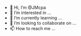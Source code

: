 - 👋 Hi, I’m @JMcpa
- 👀 I’m interested in ...
- 🌱 I’m currently learning ...
- 💞️ I’m looking to collaborate on ...
- 📫 How to reach me ...

<!---
JMcpa/JMcpa is a ✨ special ✨ repository because its `README.md` (this file) appears on your GitHub profile.
You can click the Preview link to take a look at your changes.
--->
